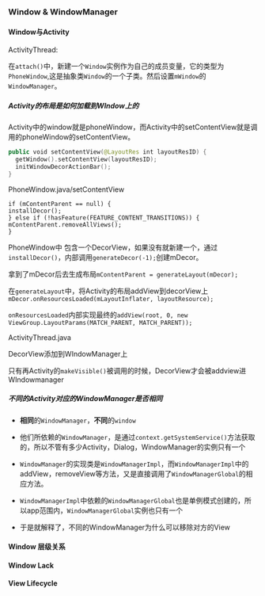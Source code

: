 ###  Window & WindowManager

#### Window与Activity

ActivityThread:

在`attach()`中，新建一个`Window`实例作为自己的成员变量，它的类型为`PhoneWindow`,这是抽象类`Window`的一个子类。然后设置`mWindow`的`WindowManager`。

##### Activity的布局是如何加载到WIndow上的

Activity中的window就是phoneWindow，而Activity中的setContentView就是调用的phoneWindow的setContentView。

````kotlin
public void setContentView(@LayoutRes int layoutResID) {
  getWindow().setContentView(layoutResID);
  initWindowDecorActionBar();
}
````

PhoneWindow.java/setContentView

```
if (mContentParent == null) {
installDecor();
} else if (!hasFeature(FEATURE_CONTENT_TRANSITIONS)) {
mContentParent.removeAllViews();
}
```

PhoneWindow中 包含一个DecorView，如果没有就新建一个，通过`installDecor()`，内部调用`generateDecor(-1);`创建mDecor。

拿到了mDecor后去生成布局`mContentParent = generateLayout(mDecor);`

在`generateLayout`中，将Activity的布局addView到decorView上`mDecor.onResourcesLoaded(mLayoutInflater, layoutResource);`

`onResourcesLoaded`内部实现最终的`addView(root, 0, new ViewGroup.LayoutParams(MATCH_PARENT, MATCH_PARENT));`

ActivityThread.java

DecorView添加到WIndowManager上

只有再Activity的`makeVisible()`被调用的时候，DecorView才会被addview进WIndowmanager



##### 不同的Activity对应的WindowManager是否相同

-   **相同**的`WindowManager`，**不同**的`window`

-   他们所依赖的`WindowManager`，是通过`context.getSystemService()`方法获取的，所以不管有多少Activity，Dialog，WindowManager的实例只有一个
-   `WindowManager`的实现类是`WindowManagerImpl`，而`WindowManagerImpl`中的addView，removeView等方法，又是直接调用了`WindowManagerGlobal`的相应方法。
-   `WindowManagerImpl`中依赖的`WindowManagerGlobal`也是单例模式创建的，所以app范围内，`WindowManagerGlobal`实例也只有一个
-   于是就解释了，不同的WindowManager为什么可以移除对方的View

#### Window 层级关系

#### Window Lack

#### View Lifecycle
